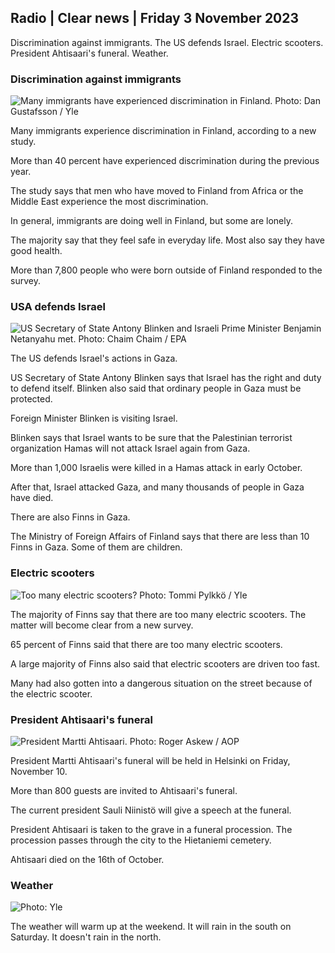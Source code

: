 ## Radio \| Clear news \| Friday 3 November 2023

Discrimination against immigrants. The US defends Israel. Electric scooters. President Ahtisaari's funeral. Weather.

### Discrimination against immigrants

![Many immigrants have experienced discrimination in Finland. Photo: Dan Gustafsson / Yle](https://images.cdn.yle.fi/image/upload/c_crop,h_1080,w_1919,x_0,y_0/ar_1.7777777777777777,c_fill,g_faces,h_675,w_1200/dpr_1.0/q_auto:eco/f_auto/fl_lossy/v1693477380/39-116537864f0696340afe)

Many immigrants experience discrimination in Finland, according to a new study.

More than 40 percent have experienced discrimination during the previous year.

The study says that men who have moved to Finland from Africa or the Middle East experience the most discrimination.

In general, immigrants are doing well in Finland, but some are lonely.

The majority say that they feel safe in everyday life. Most also say they have good health.

More than 7,800 people who were born outside of Finland responded to the survey.

### USA defends Israel

![US Secretary of State Antony Blinken and Israeli Prime Minister Benjamin Netanyahu met. Photo: Chaim Chaim / EPA](https://images.cdn.yle.fi/image/upload/c_crop,h_1178,w_2095,x_0,y_45/ar_1.7777777777777777,c_fill,g_faces,h_675,w_1200/dpr_1.0/q_auto:eco/f_auto/fl_lossy/v1697558051/39-1187709652eacaa1698e)

The US defends Israel's actions in Gaza.

US Secretary of State Antony Blinken says that Israel has the right and duty to defend itself. Blinken also said that ordinary people in Gaza must be protected.

Foreign Minister Blinken is visiting Israel.

Blinken says that Israel wants to be sure that the Palestinian terrorist organization Hamas will not attack Israel again from Gaza.

More than 1,000 Israelis were killed in a Hamas attack in early October.

After that, Israel attacked Gaza, and many thousands of people in Gaza have died.

There are also Finns in Gaza.

The Ministry of Foreign Affairs of Finland says that there are less than 10 Finns in Gaza. Some of them are children.

### Electric scooters

![Too many electric scooters? Photo: Tommi Pylkkö / Yle](https://images.cdn.yle.fi/image/upload/c_crop,h_2268,w_4032,x_0,y_378/ar_1.7777777777777777,c_fill,g_faces,h_675,w_1200/dpr_1.0/q_auto:eco/f_auto/fl_lossy/v1629190662/39-842535611aab23cf6db)

The majority of Finns say that there are too many electric scooters. The matter will become clear from a new survey.

65 percent of Finns said that there are too many electric scooters.

A large majority of Finns also said that electric scooters are driven too fast.

Many had also gotten into a dangerous situation on the street because of the electric scooter.

### President Ahtisaari's funeral

![President Martti Ahtisaari. Photo: Roger Askew / AOP](https://images.cdn.yle.fi/image/upload/c_crop,h_3238,w_5757,x_259,y_350/ar_1.7777777777777777,c_fill,g_faces,h_675,w_1200/dpr_1.0/q_auto:eco/f_auto/fl_lossy/v1697440152/39-1186733652ce1167d3e9)

President Martti Ahtisaari's funeral will be held in Helsinki on Friday, November 10.

More than 800 guests are invited to Ahtisaari's funeral.

The current president Sauli Niinistö will give a speech at the funeral.

President Ahtisaari is taken to the grave in a funeral procession. The procession passes through the city to the Hietaniemi cemetery.

Ahtisaari died on the 16th of October.

### Weather

![ Photo: Yle](https://images.cdn.yle.fi/image/upload/c_crop,h_1080,w_1919,x_0,y_0/ar_1.7777777777777777,c_fill,g_faces,h_675,w_1200/dpr_1.0/q_auto:eco/f_auto/fl_lossy/v1699023031/39-11957186545088dc4556)

The weather will warm up at the weekend. It will rain in the south on Saturday. It doesn't rain in the north.